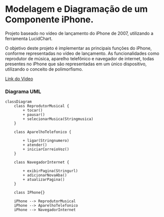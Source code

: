 # Modelagem e Diagramação de um Componente iPhone.

Projeto baseado no vídeo de lançamento do iPhone de 2007, utilizando a ferramenta LucidChart.

O objetivo deste projeto é implementar as principais funções do iPhone, conforme representadas no vídeo de lançamento. As funcionalidades como reprodutor de música, aparelho telefônico e navegador de internet, todas presentes no iPhone que são representadas em um único dispositivo, utilizando o conceito de polimorfismo.

[Link do Video](https://www.youtube.com/watch?v=9ou608QQRq8)

### Diagrama UML

```mermaid
classDiagram
    class ReprodutorMusical {
        + tocar()
        + pausar()
        + selecionarMusica(Stringmusica)
    }

    class AparelhoTelefonico {

        + ligar(Stringnumero)
        + atender()
        + iniciarCorreioVoz()
    }

    class NavegadorInternet {
        
        + exibirPagina(Stringurl)
        + adicionarNovaAba()
        + atualizarPagina()
    }

    class IPhone{}

    iPhone --> ReprodutorMusical
    iPhone --> AparelhoTelefonico
    iPhone --> NavegadorInternet
```    